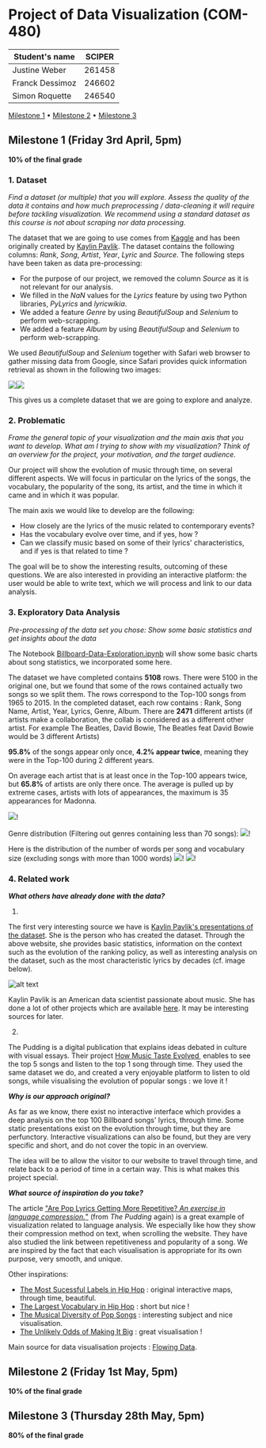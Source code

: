 # Project of Data Visualization (COM-480)

| Student's name | SCIPER |
| -------------- | ------ |
| Justine Weber | 261458 |
| Franck Dessimoz | 246602 |
| Simon Roquette | 246540 |

[Milestone 1](#milestone-1-friday-3rd-april-5pm) • [Milestone 2](#milestone-2-friday-1st-may-5pm) • [Milestone 3](#milestone-3-thursday-28th-may-5pm)

## Milestone 1 (Friday 3rd April, 5pm)

**10% of the final grade**

### 1. Dataset
*Find a dataset (or multiple) that you will explore. Assess the quality of the data it contains and how much preprocessing / data-cleaning it will require before tackling visualization. We recommend using a standard dataset as this course is not about scraping nor data processing.*

The dataset that we are going to use comes from [Kaggle](#https://www.kaggle.com/rakannimer/billboard-lyrics) and has been originally created by [Kaylin Pavlik](#https://github.com/walkerkq/musiclyrics). The dataset contains the following columns: *Rank*, *Song*, *Artist*, *Year*, *Lyric* and *Source*. The following steps have been taken as data pre-processing:

- For the purpose of our project, we removed the column *Source* as it is not relevant for our analysis. 
- We filled in the *NaN* values for the *Lyrics* feature by using two Python libraries, *PyLyrics* and *lyricwikia*.
- We added a feature *Genre* by using *BeautifulSoup* and *Selenium* to perform web-scrapping.
- We added a feature *Album* by using *BeautifulSoup* and *Selenium* to perform web-scrapping.

We used *BeautifulSoup* and *Selenium* together with Safari web browser to gather missing data from Google, since Safari provides quick information retrieval as shown in the following two images:

![](images/genre_feature.png)![](images/album_feature.png)

This gives us a complete dataset that we are going to explore and analyze. 

### 2. Problematic
*Frame the general topic of your visualization and the main axis that you want to develop.
What am I trying to show with my visualization?
Think of an overview for the project, your motivation, and the target audience.*

Our project will show the evolution of music through time, on several different aspects. We will focus in particular on the lyrics of the songs, the vocabulary, the popularity of the song, its artist, and the time in which it came and in which it was popular.

The main axis we would like to develop are the following:
- How closely are the lyrics of the music related to contemporary events?
- Has the vocabulary evolve over time, and if yes, how ?
- Can we classify music based on some of their lyrics' characteristics, and if yes is that related to time ?

The goal will be to show the interesting results, outcoming of these questions. We are also interested in providing an interactive platform: the user would be able to write text, which we will process and link to our data analysis.

### 3. Exploratory Data Analysis
*Pre-processing of the data set you chose:
Show some basic statistics and get insights about the data*

The Notebook [Billboard-Data-Exploration.ipynb](https://github.com/com-480-data-visualization/com-480-project-artemis/blob/master/Billboard-Data-Exploration.ipynb) will show some basic charts about song statistics, we incorporated some here.

The dataset we have completed contains **5108** rows. There were 5100 in the original one, but we found that some of the rows contained actually two songs so we split them.
The rows correspond to the Top-100 songs from 1965 to 2015. In the completed dataset, each row contains : Rank, Song Name, Artist, Year, Lyrics, Genre, Album.
There are **2471** different artists (if artists make a collaboration, the collab is considered as a different other artist. For example The Beatles, David Bowie, The Beatles feat David Bowie would be 3 different Artists)

**95.8%** of the songs appear only once, **4.2% appear twice**, meaning they were in the Top-100 during 2 different years.

On average each artist that is at least once in the Top-100 appears twice, but **65.8%** of artists are only there once. The average is pulled up by extreme cases, artists with lots of appearances, the maximum is 35 appearances for Madonna.

![](images/songs_per_artist.png)!


Genre distribution (Filtering out genres containing less than 70 songs):
![](images/genre_distribution.png)!

Here is the distribution of the number of words per song and vocabulary size (excluding songs with more than 1000 words) 
![](images/words.png)! ![](images/unique_words.png)!

### 4. Related work

***What others have already done with the data?***

1.
The first very interesting source we have is [Kaylin Pavlik's presentations of the dataset](https://www.kaylinpavlik.com/50-years-of-pop-music/). She is the person who has created the dataset. Through the above website, she provides basic statistics, information on the context such as the evolution of the ranking policy, as well as interesting analysis on the dataset, such as the most characteristic lyrics by decades (cf. image below).

![alt text][lyrics_plot]

[lyrics_plot]: https://github.com/com-480-data-visualization/com-480-project-artemis/blob/master/images/lyrics_plot1.png "Most characteristic lyrics by decade."

Kaylin Pavlik is an American data scientist passionate about music. She has done a lot of other projects which are available [here](https://www.kaylinpavlik.com/). It may be interesting sources for later.

2.
The Pudding is a digital publication that explains ideas debated in culture with visual essays. Their project [How Music Taste Evolved ](https://pudding.cool/2017/03/music-history/) enables to see the top 5 songs and listen to the top 1 song through time. They used the same dataset we do, and created a very enjoyable platform to listen to old songs, while visualising the evolution of popular songs : we love it !


***Why is our approach original?***

As far as we know, there exist no interactive interface which provides a deep analysis on the top 100 Billboard songs' lyrics, through time. Some static presentations exist on the evolution through time, but they are perfunctory. Interactive visualizations can also be found, but they are very specific and short, and do not cover the topic in an overview.

The idea will be to allow the visitor to our website to travel through time, and relate back to a period of time in a certain way. This is what makes this project special.

***What source of inspiration do you take?***

The article ["Are Pop Lyrics Getting More Repetitive? *An exercise in language compression.*"](https://pudding.cool/2017/05/song-repetition/) (from *The Pudding* again) is a great example of visualization related to language analysis. We especially like how they show their compression method on text, when scrolling the website. They have also studied the link between repetitiveness and popularity of a song. We are inspired by the fact that each visualisation is appropriate for its own purpose, very smooth, and unique.

Other inspirations:
- [The Most Sucessful Labels in Hip Hop](https://pudding.cool/2017/03/labels/) : original interactive maps, through time, beautiful.
- [The Largest Vocabulary in Hip Hop](https://pudding.cool/projects/vocabulary/index.html) : short but nice !
- [The Musical Diversity of Pop Songs](https://pudding.cool/2018/05/similarity/) : interesting subject and nice visualisation.
- [The Unlikely Odds of Making It Big](https://pudding.cool/2017/01/making-it-big/) : great visualisation !

Main source for data visualisation projects : [Flowing Data](https://flowingdata.com/tag/music/).

## Milestone 2 (Friday 1st May, 5pm)

**10% of the final grade**




## Milestone 3 (Thursday 28th May, 5pm)

**80% of the final grade**
